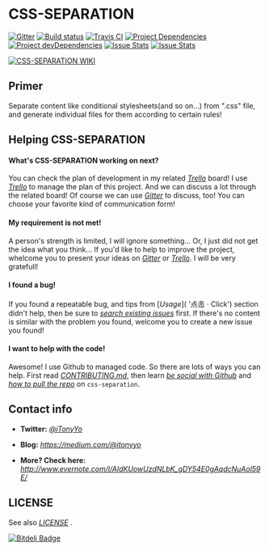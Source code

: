 CSS-SEPARATION
==============

[![Gitter](https://badges.gitter.im/Join%20Chat.svg)](https://gitter.im/iTonyYo/css-separation?utm_source=badge&utm_medium=badge&utm_campaign=pr-badge&utm_content=badge '点击 · Click') [![Build status](https://ci.appveyor.com/api/projects/status/2fm97t60f9m292yp/branch/master?svg=true)](https://ci.appveyor.com/project/iTonyYo/css-separation/branch/master '点击 · Click') [![Travis CI](https://api.travis-ci.org/iTonyYo/css-separation.svg)](https://travis-ci.org/iTonyYo/css-separation '点击 · Click') [![Project Dependencies](https://david-dm.org/iTonyYo/css-separation.png)](https://david-dm.org/iTonyYo/css-separation '点击 · Click') [![Project devDependencies](https://david-dm.org/iTonyYo/css-separation/dev-status.png)](https://david-dm.org/iTonyYo/css-separation#info=devDependencies '点击 · Click') [![Issue Stats](http://issuestats.com/github/iTonyYo/css-separation/badge/issue?style=flat)](http://issuestats.com/github/iTonyYo/css-separation '点击 · Click') [![Issue Stats](http://issuestats.com/github/iTonyYo/css-separation/badge/pr?style=flat)](http://issuestats.com/github/iTonyYo/css-separation '点击 · Click')



[![CSS-SEPARATION WIKI](http://g.hiphotos.baidu.com/image/pic/item/0824ab18972bd4077b71765178899e510eb309e3.jpg)](https://github.com/iTonyYo/css-separation/wiki '点击 · Click')



Primer
------

Separate content like conditional stylesheets(and so on...) from ".css" file, and generate individual files for them according to certain rules!



Helping CSS-SEPARATION
----------------------

#### What's CSS-SEPARATION working on next?

You can check the plan of development in my related [*Trello*](https://trello.com/b/o3aR7tSY '点击 · Click') board! I use [*Trello*](https://trello.com/ '点击 · Click') to manage the plan of this project. And we can discuss a lot through the related board! Of course we can use [*Gitter*](https://gitter.im/iTonyYo/css-separation?utm_source=badge&utm_medium=badge&utm_campaign=pr-badge&utm_content=badge '点击 · Click') to discuss, too! You can choose your favorite kind of communication form!

#### My requirement is not met!

A person's strength is limited, I will ignore something... Or, I just did not get the idea what you think... If you'd like to help to improve the project, whelcome you to present your ideas on [*Gitter*](https://gitter.im/iTonyYo/css-separation?utm_source=badge&utm_medium=badge&utm_campaign=pr-badge&utm_content=badge '点击 · Click') or [*Trello*](https://trello.com/b/o3aR7tSY '点击 · Click'). I will be very gratefull!

#### I found a bug!

If you found a repeatable bug, and tips from [*Usage*]( '点击 · Click') section didn't help, then be sure to [*search existing issues*](https://github.com/iTonyYo/css-separation/issues '点击 · Click') first. If there's no content is similar with the problem you found, welcome you to create a new issue you found!

#### I want to help with the code!

Awesome! I use Github to managed code. So there are lots of ways you can help. First read [*CONTRIBUTING.md*](https://github.com/iTonyYo/css-separation/blob/master/doc/CONTRIBUTION.md '点击 · Click'), then learn [*be social with Github*](https://help.github.com/articles/be-social/) and [*how to pull the repo*](https://help.github.com/articles/creating-a-pull-request/ '点击 · Click') on `css-separation`.



Contact info
------------

+ **Twitter:** [*@iTonyYo*](https://twitter.com/iTonyYo)

+ **Blog:** *https://medium.com/@itonyyo*

+ **More? Check here:** *http://www.evernote.com/l/AIdKUowUzdNLbK_gDY54E0gAqdcNuAol59E/*



LICENSE
------

See also [*LICENSE*](https://github.com/iTonyYo/css-separation/blob/master/LICENSE '点击 · Click') .



[![Bitdeli Badge](https://d2weczhvl823v0.cloudfront.net/iTonyYo/css-separation/trend.png)](https://bitdeli.com/free "Bitdeli Badge")